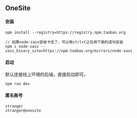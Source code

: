 ## OneSite

#### 安装
```
npm install --registry=https://registry.npm.taobao.org

// 如果node-sass安装卡住了，可以用ctrl+C之后用下面的语句安装
npm i node-sass --sass_binary_site=https://npm.taobao.org/mirrors/node-sass
```

#### 启动
默认连接线上环境的后端，直接启动即可。
```
npm run dev
```

#### 匿名账号
```
stranger
stranger@onesite
```
